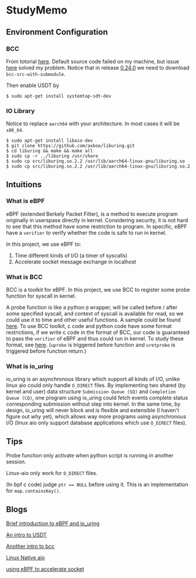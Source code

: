 # StudyMemo



## Environment Configuration

### BCC

From totorial [here](https://github.com/iovisor/bcc/blob/master/INSTALL.md#ubuntu---source). Default source code failed on my machine, but issue [here](https://github.com/iovisor/bcc/blob/master/INSTALL.md#ubuntu---source) solved my problem. Notice that in release [0.24.0](https://github.com/iovisor/bcc/releases/tag/v0.24.0) we need to download `bcc-src-with-submodule`.

Then enable USDT by

```shell
$ sudo apt-get install systemtap-sdt-dev
```

### IO Library

Notice to replace `aarch64` with your architecture. In most cases it will be `x86_64`.

```shell
$ sudo apt-get install libaio-dev
$ git clone https://github.com/axboe/liburing.git
$ cd liburing && make && make all
$ sudo cp -r ../liburing /usr/share
$ sudo cp src/liburing.so.2.2 /usr/lib/aarch64-linux-gnu/liburing.so
$ sudo cp src/liburing.so.2.2 /usr/lib/aarch64-linux-gnu/liburing.so.2
```



## Intuitions

### What is eBPF

eBPF (extended Berkely Packet Filter), is a method to execute program originally in userspase directly in kernel. Considering security, it is not hard to see that this method have some restriction to program. In specific, eBPF have a `verifier` to verify whether the code is safe to run in kernel.

In this project, we use eBPF to:

1. Time different kinds of I/O (a timer of syscalls)
2. Accelerate socket message exchange in localhost

### What is BCC

BCC is a toolkit for eBPF. In this project, we use BCC to register some probe function for syscall in kernel.

A probe function is like a python `@` wrapper, will be called before / after some specified syscall, and context of syscall is available for read, so we could use it to time and other useful functions. A sample could be found [here](https://github.com/iovisor/bcc/blob/master/examples/hello_world.py). To use BCC toolkit, c code and python code have some format restrictions, if we write c code in the format of BCC, our code is guaranteed to pass the `verifier` of eBPF and thus could run in kernel. To study these format, see [here](https://github.com/iovisor/bcc/blob/master/docs/tutorial_bcc_python_developer.md). (`uprobe` is triggered before function and `uretprobe` is triggered before function return.)

### What is io_uring

io_uring is an asynchronous library which support all kinds of I/O, unlike linux aio could only handle `O_DIRECT` files. By implementing two shared (by kernel and user) data structure `Submission Queue (SQ)` and `Completion Queue (CQ)`, one program using io_uring could fetch events complete status corresponding submission without step into kernel. In the same time, by design, io_uring will never block and is flexible and extensible (I haven't figure out why yet), which allows way more programs using asynchronous I/O (linux aio only support database applications which use `O_DIRECT` files).



## Tips

Probe function only activate when python script is running in another session.

Linux-aio only work for `O_DIRECT` files.

(In bpf c code) judge `ptr == NULL` before using it. This is an implementation for `map.containsKey()`.



## Blogs

[Brief introduction to eBPF and io_uring](https://thenewstack.io/how-io_uring-and-ebpf-will-revolutionize-programming-in-linux)

[An intro to USDT](https://blog.csdn.net/Longyu_wlz/article/details/109902171)

[Another intro to bcc](https://zhuanlan.zhihu.com/p/523964499)

[Linux Native aio](https://cloud.tencent.com/developer/article/1810604)

[using eBPF to accelerate socket](https://arthurchiao.art/blog/socket-acceleration-with-ebpf-zh/)

